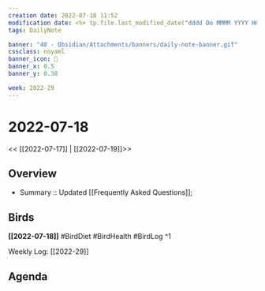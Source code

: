 ```yaml
---
creation date: 2022-07-18 11:52
modification date: <%+ tp.file.last_modified_date("dddd Do MMMM YYYY HH:mm:ss") %>
tags: DailyNote

banner: "40 - Obsidian/Attachments/banners/daily-note-banner.gif"
cssclass: noyaml
banner_icon: 💌
banner_x: 0.5
banner_y: 0.38

week: 2022-29
---
```


# 2022-07-18

<< [[2022-07-17]] | [[2022-07-19]]>>


## Overview
- Summary :: Updated [[Frequently Asked Questions]];
## Birds
**[[2022-07-18]]**
#BirdDiet 
#BirdHealth 
#BirdLog 
^1

Weekly Log: [[2022-29]]

## Agenda
